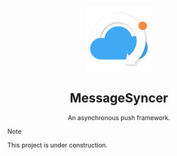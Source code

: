 <div align="center">

<img src="./doc/logo.png" width="150" height="">

# MessageSyncer
An asynchronous push framework.

</div>

> [!NOTE]
> This project is under construction.
